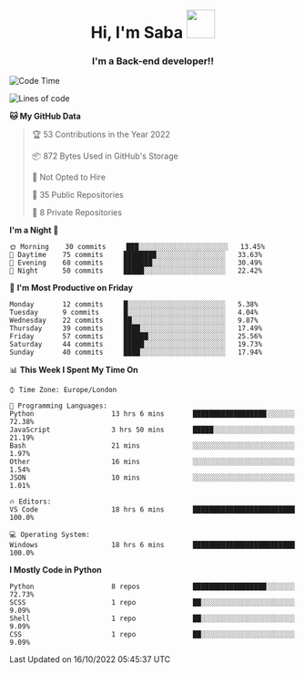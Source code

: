 <h1 align="center">Hi, I'm Saba <img src="https://media.giphy.com/media/EdB2g3VFDoKs57oe1w/giphy.gif" width="50"></h1>
<h3 align="center">I'm a Back-end developer!!</h3>

<!--START_SECTION:waka-->
![Code Time](http://img.shields.io/badge/Code%20Time-356%20hrs%209%20mins-blue)

![Lines of code](https://img.shields.io/badge/From%20Hello%20World%20I%27ve%20Written-10%20Thousand%20lines%20of%20code-blue)

**🐱 My GitHub Data** 

> 🏆 53 Contributions in the Year 2022
 > 
> 📦 872 Bytes Used in GitHub's Storage 
 > 
> 🚫 Not Opted to Hire
 > 
> 📜 35 Public Repositories 
 > 
> 🔑 8 Private Repositories  
 > 
**I'm a Night 🦉** 

```text
🌞 Morning    30 commits     ███░░░░░░░░░░░░░░░░░░░░░░   13.45% 
🌆 Daytime    75 commits     ████████░░░░░░░░░░░░░░░░░   33.63% 
🌃 Evening    68 commits     ███████░░░░░░░░░░░░░░░░░░   30.49% 
🌙 Night      50 commits     █████░░░░░░░░░░░░░░░░░░░░   22.42%

```
📅 **I'm Most Productive on Friday** 

```text
Monday       12 commits     █░░░░░░░░░░░░░░░░░░░░░░░░   5.38% 
Tuesday      9 commits      █░░░░░░░░░░░░░░░░░░░░░░░░   4.04% 
Wednesday    22 commits     ██░░░░░░░░░░░░░░░░░░░░░░░   9.87% 
Thursday     39 commits     ████░░░░░░░░░░░░░░░░░░░░░   17.49% 
Friday       57 commits     ██████░░░░░░░░░░░░░░░░░░░   25.56% 
Saturday     44 commits     █████░░░░░░░░░░░░░░░░░░░░   19.73% 
Sunday       40 commits     ████░░░░░░░░░░░░░░░░░░░░░   17.94%

```


📊 **This Week I Spent My Time On** 

```text
⌚︎ Time Zone: Europe/London

💬 Programming Languages: 
Python                   13 hrs 6 mins       ██████████████████░░░░░░░   72.38% 
JavaScript               3 hrs 50 mins       █████░░░░░░░░░░░░░░░░░░░░   21.19% 
Bash                     21 mins             ░░░░░░░░░░░░░░░░░░░░░░░░░   1.97% 
Other                    16 mins             ░░░░░░░░░░░░░░░░░░░░░░░░░   1.54% 
JSON                     10 mins             ░░░░░░░░░░░░░░░░░░░░░░░░░   1.01%

🔥 Editors: 
VS Code                  18 hrs 6 mins       █████████████████████████   100.0%

💻 Operating System: 
Windows                  18 hrs 6 mins       █████████████████████████   100.0%

```

**I Mostly Code in Python** 

```text
Python                   8 repos             ██████████████████░░░░░░░   72.73% 
SCSS                     1 repo              ██░░░░░░░░░░░░░░░░░░░░░░░   9.09% 
Shell                    1 repo              ██░░░░░░░░░░░░░░░░░░░░░░░   9.09% 
CSS                      1 repo              ██░░░░░░░░░░░░░░░░░░░░░░░   9.09%

```



 Last Updated on 16/10/2022 05:45:37 UTC
<!--END_SECTION:waka-->
